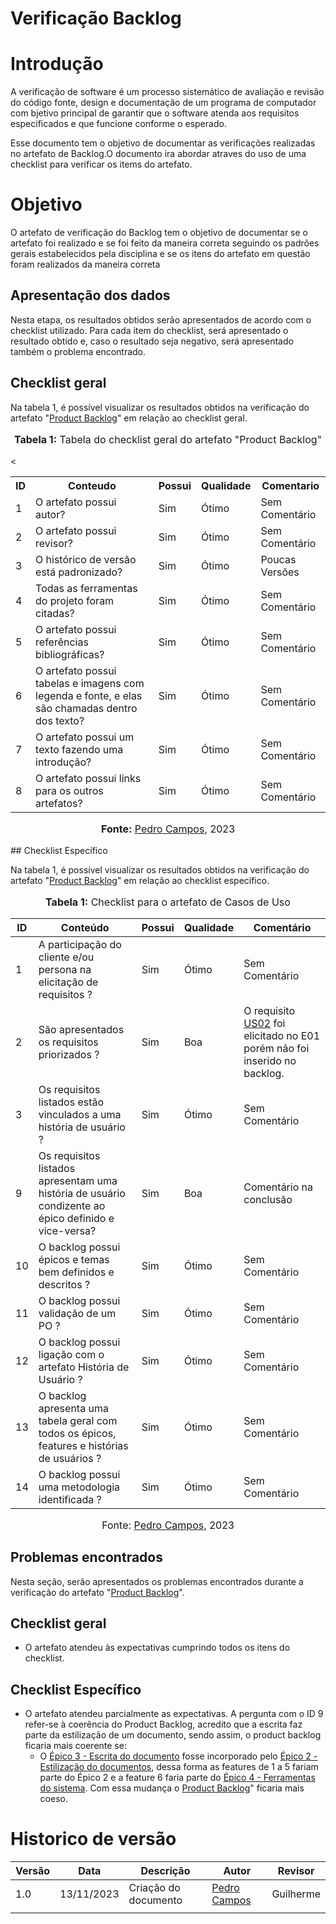 # Verificação Backlog

# Introdução

A verificação de software é um processo sistemático de avaliação e revisão do código fonte, design e documentação de um programa de computador com bjetivo principal de garantir que o software atenda aos requisitos especificados e que funcione conforme o esperado.

Esse documento tem o objetivo de documentar as verificações realizadas no artefato de Backlog.O documento ira abordar atraves do uso de uma checklist para verificar os items do artefato.

# Objetivo

O artefato de verificação do Backlog tem o objetivo de documentar se o artefato foi realizado e se foi feito da maneira correta seguindo os padrões gerais estabelecidos pela disciplina e se os itens do artefato em questão foram realizados da maneira correta

## Apresentação dos dados

Nesta etapa, os resultados obtidos serão apresentados de acordo com o checklist utilizado. Para cada item do checklist, será apresentado o resultado obtido e, caso o resultado seja negativo, será apresentado também o problema encontrado.

## Checklist geral

Na tabela 1, é possível visualizar os resultados obtidos na verificação do artefato "[Product Backlog](https://requisitos-de-software.github.io/2023.2-LibreOffice/modelagem/agil/backlog/)" em relação ao checklist geral.

<div align="center">
<font size="3"><p style="text-align: center"><b>Tabela 1:</b> Tabela do checklist geral do artefato "Product Backlog" </p></font>
</div>

<<table>
    <tr>
      <th>ID</th>
      <th>Conteudo</th>
      <th>Possui</th>
      <th>Qualidade</th>
      <th>Comentario</th>
    </tr>
    <tr>
      <td>1</td>
      <td>O artefato possui autor?</td>
      <td>Sim</td>
      <td>Ótimo</td>
      <td>Sem Comentário</td>
    </tr>
    <tr>
      <td>2</td>
      <td>O artefato possui revisor?</td>
      <td>Sim</td>
      <td>Ótimo</td>
      <td>Sem Comentário</td>
    </tr>
    <tr>
      <td>3</td>
      <td>O histórico de versão está padronizado?</td>
      <td>Sim</td>
      <td>Ótimo</td>
      <td>Poucas Versões</td>
    </tr>
    <tr>
      <td>4</td>
      <td>Todas as ferramentas do projeto foram citadas?</td>
      <td>Sim</td>
      <td>Ótimo</td>
      <td>Sem Comentário</td>
    </tr>
    <tr>
      <td>5</td>
      <td>O artefato possui referências bibliográficas?</td>
      <td>Sim</td>
      <td>Ótimo</td>
      <td>Sem Comentário</td>
    </tr>
    <tr>
      <td>6</td>
      <td>O artefato possui tabelas e imagens com legenda e fonte, e elas são chamadas dentro dos texto?</td>
      <td>Sim</td>
      <td>Ótimo</td>
      <td>Sem Comentário</td>
    </tr>
    <tr>
      <td>7</td>
      <td>O artefato possui um texto fazendo uma introdução?</td>
      <td>Sim</td>
      <td>Ótimo</td>
      <td>Sem Comentário</td>
    </tr>
    <tr>
      <td>8</td>
      <td>O artefato possui links para os outros artefatos?</td>
      <td>Sim</td>
      <td>Ótimo</td>
      <td>Sem Comentário</td>
    </tr>
  </table>

<div align="center">
<font size="3"><p style="text-align: center"><b>Fonte:</b> <a href="https://github.com/pedrocampos0">Pedro Campos</a>, 2023</p></font>
</div>
## Checklist Específico

Na tabela 1, é possível visualizar os resultados obtidos na verificação do artefato "[Product Backlog](https://requisitos-de-software.github.io/2023.2-LibreOffice/modelagem/agil/backlog/)" em relação ao checklist específico.

<div align="center">
<font size="3"><p style="text-align: center"><b>Tabela 1:</b> Checklist para o artefato de Casos de Uso</p></font>

  <table>
    <thead>
      <tr>
        <th>ID</th>
        <th>Conteúdo</th>
        <th>Possui</th>
        <th>Qualidade</th>
        <th>Comentário</th>
      </tr>
    </thead>
    <tbody>
      <tr>
        <td>1</td>
        <td>A participação do cliente e/ou persona na elicitação de requisitos ?</td>
        <td>Sim</td>
        <td>Ótimo</td>
        <td>Sem Comentário</td>
      </tr>
      <tr>
        <td>2</td>
        <td>São apresentados os requisitos priorizados ?</td>
        <td>Sim</td>
        <td>Boa</td>
        <td>O requisito <a href="https://requisitos-de-software.github.io/2023.2-LibreOffice/modelagem/agil/backlog/#epicos">US02</a> foi elicitado no E01 porém não foi inserido no backlog.</td>
      </tr>
      <tr>
        <td>3</td>
        <td>Os requisitos listados estão vinculados a uma história de usuário ?</td>
        <td>Sim</td>
        <td>Ótimo</td>
        <td>Sem Comentário</td>
      </tr>
      <tr>
        <td>9</td>
        <td>Os requisitos listados apresentam uma história de usuário condizente ao épico definido e vice-versa?</td>
        <td>Sim</td>
        <td>Boa</td>
        <td>Comentário na conclusão</td>
      </tr>
      <tr>
        <td>10</td>
        <td>O backlog possui épicos e temas bem definidos e descritos ?</td>
        <td>Sim</td>
        <td>Ótimo</td>
        <td>Sem Comentário</td>
      </tr>
      <tr>
        <td>11</td>
        <td>O backlog possui validação de um PO ?</td>
        <td>Sim</td>
        <td>Ótimo</td>
        <td>Sem Comentário</td>
      </tr>
      <tr>
        <td>12</td>
        <td>O backlog possui ligação com o artefato História de Usuário ?</td>
        <td>Sim</td>
        <td>Ótimo</td>
        <td>Sem Comentário</td>
      </tr>
      <tr>
        <td>13</td>
        <td>O backlog apresenta uma tabela geral com todos os épicos, features e histórias de usuários ?</td>
        <td>Sim</td>
        <td>Ótimo</td>
        <td>Sem Comentário</td>
      </tr>
      <tr>
        <td>14</td>
        <td>O backlog possui uma metodologia identificada ?</td>
        <td>Sim</td>
        <td>Ótimo</td>
        <td>Sem Comentário</td>
      </tr>
    </tbody>
  </table>

<font size="3"><p style="text-align: center">Fonte: <a href="https://github.com/pedrocampos0">Pedro Campos</a>, 2023</p></font>

</div>

## Problemas encontrados

Nesta seção, serão apresentados os problemas encontrados durante a verificação do artefato "[Product Backlog](https://requisitos-de-software.github.io/2023.2-LibreOffice/modelagem/agil/backlog/)".

## Checklist geral

- O artefato atendeu às expectativas cumprindo todos os itens do checklist.

## Checklist Específico

- O artefato atendeu parcialmente as expectativas. A pergunta com o ID 9 refer-se à coerência do Product Backlog, acredito que a escrita faz parte da estilização de um documento, sendo assim, o product backlog ficaria mais coerente se:
    - O [Épico 3 - Escrita do documento](https://requisitos-de-software.github.io/2023.2-LibreOffice/modelagem/agil/backlog/#epicos) fosse incorporado pelo [Épico 2 - Estilização do documentos](https://requisitos-de-software.github.io/2023.2-LibreOffice/modelagem/agil/backlog/#epicos), dessa forma as features de 1 a 5 fariam parte do Épico 2 e a feature 6 faria parte do [Épico 4 - Ferramentas do sistema](https://requisitos-de-software.github.io/2023.2-LibreOffice/modelagem/agil/backlog/#epicos). Com essa mudança o [Product Backlog](https://requisitos-de-software.github.io/2023.2-LibreOffice/modelagem/agil/backlog/)" ficaria mais coeso.

# Historico de versão

| Versão | Data       | Descrição            | Autor                                           | Revisor   |
| ------ | ---------- | -------------------- | ----------------------------------------------- | --------- |
| 1.0    | 13/11/2023 | Criação do documento | [Pedro Campos](https://github.com/pedrocampos0) | Guilherme |
|        |            |                      |                                                 |           |
